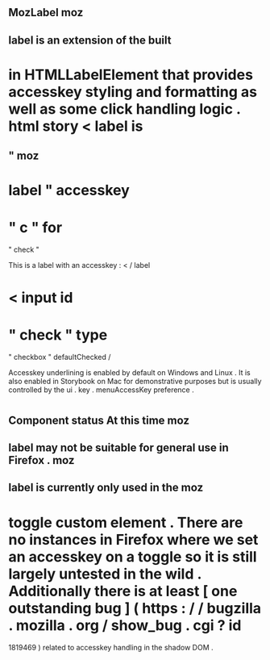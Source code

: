 #
MozLabel
moz
-
label
is
an
extension
of
the
built
-
in
HTMLLabelElement
that
provides
accesskey
styling
and
formatting
as
well
as
some
click
handling
logic
.
html
story
<
label
is
=
"
moz
-
label
"
accesskey
=
"
c
"
for
=
"
check
"
>
This
is
a
label
with
an
accesskey
:
<
/
label
>
<
input
id
=
"
check
"
type
=
"
checkbox
"
defaultChecked
/
>
Accesskey
underlining
is
enabled
by
default
on
Windows
and
Linux
.
It
is
also
enabled
in
Storybook
on
Mac
for
demonstrative
purposes
but
is
usually
controlled
by
the
ui
.
key
.
menuAccessKey
preference
.
#
#
Component
status
At
this
time
moz
-
label
may
not
be
suitable
for
general
use
in
Firefox
.
moz
-
label
is
currently
only
used
in
the
moz
-
toggle
custom
element
.
There
are
no
instances
in
Firefox
where
we
set
an
accesskey
on
a
toggle
so
it
is
still
largely
untested
in
the
wild
.
Additionally
there
is
at
least
[
one
outstanding
bug
]
(
https
:
/
/
bugzilla
.
mozilla
.
org
/
show_bug
.
cgi
?
id
=
1819469
)
related
to
accesskey
handling
in
the
shadow
DOM
.
